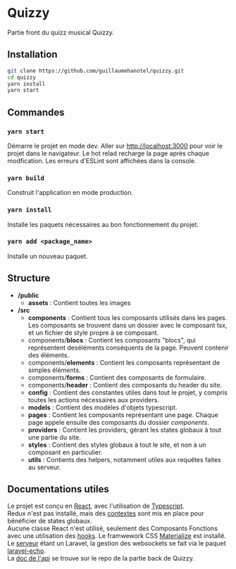 # Quizzy

Partie front du quizz musical Quizzy.

## Installation
```bash
git clone https://github.com/guillaumehanotel/quizzy.git
cd quizzy
yarn install
yarn start
```

## Commandes
### `yarn start`
Démarre le projet en mode dev. Aller sur [http://localhost:3000](http://localhost:3000) pour voir le projet dans le navigateur.
Le hot relad recharge la page après chaque modfication.
Les erreurs d'ESLint sont affichées dans la console.

### `yarn build`
Construit l'application en mode production.

### `yarn install`
Installe les paquets nécessaires au bon fonctionnement du projet.

### `yarn add <package_name>`
Installe un nouveau paquet.

## Structure
- **/public**
    - **assets** : Contient toutes les images
- **/src**
    - **components** : Contient tous les composants utilisés dans les pages.
    Les composants se trouvent dans un dossier avec le composant tsx, et un fichier de style propre à se composant.
    - components/**blocs** : Contient les composants "blocs", qui représentent deséléments conséquents de la page. Peuvent contenir des éléments.
    - components/**elements** : Contient les composants représentant de simples éléments.
    - components/**forms** : Contient des composants de formulaire.
    - components/**header** : Contient des composants du header du site.
    - **config** : Contient des constantes utiles dans tout le projet, y compris toutes les actions nécessaires aux providers.
    - **models** : Contient des modèles d'objets typescript.
    - **pages** : Contient les composants représentant une page. Chaque page appele ensuite des composants du dossier _components_.
    - **providers** : Contient les providers, gérant les states globaux à tout une partie du site.
    - **styles** : Contient des styles globaux à tout le site, et non à un composant en particulier.
    - **utils** : Contients des helpers, notamment utiles aux requêtes faites au serveur.

## Documentations utiles
Le projet est conçu en [React](https://fr.reactjs.org/docs/getting-started.html), avec l'utilisation de [Typescript](https://www.typescriptlang.org/docs/home.html).   
Redux n'est pas installé, mais des [contextes](https://fr.reactjs.org/docs/context.html) sont mis en place pour bénéficier de states globaux.   
Aucune classe React n'est utilisé, seulement des Composants Fonctions avec une utilisation des [hooks](https://fr.reactjs.org/docs/hooks-intro.html).
Le framwework CSS [Materialize](https://materializecss.com/) est installé.     
Le [serveur](https://github.com/guillaumehanotel/quizzy-api) étant un Laravel, la gestion des websockets se fait via le paquet [laravel-echo](https://laravel.com/docs/5.8/broadcasting).    
La [doc de l'api](https://github.com/guillaumehanotel/quizzy-api/blob/master/README.md) se trouve sur le repo de la partie back de Quizzy.

